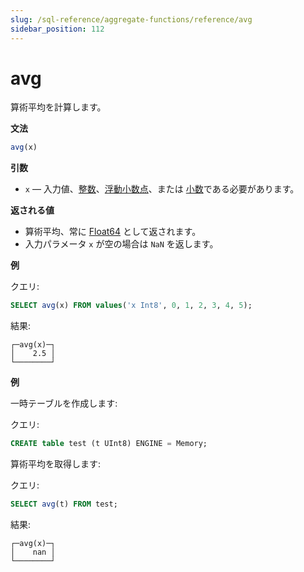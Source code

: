 ```yaml
---
slug: /sql-reference/aggregate-functions/reference/avg
sidebar_position: 112
---
```


# avg

算術平均を計算します。

**文法**

``` sql
avg(x)
```

**引数**

- `x` — 入力値、[整数](../../../sql-reference/data-types/int-uint.md)、[浮動小数点](../../../sql-reference/data-types/float.md)、または [小数](../../../sql-reference/data-types/decimal.md)である必要があります。

**返される値**

- 算術平均、常に [Float64](../../../sql-reference/data-types/float.md) として返されます。
- 入力パラメータ `x` が空の場合は `NaN` を返します。

**例**

クエリ:

``` sql
SELECT avg(x) FROM values('x Int8', 0, 1, 2, 3, 4, 5);
```

結果:

``` text
┌─avg(x)─┐
│    2.5 │
└────────┘
```

**例**

一時テーブルを作成します:

クエリ:

``` sql
CREATE table test (t UInt8) ENGINE = Memory;
```

算術平均を取得します:

クエリ:

```sql
SELECT avg(t) FROM test;
```

結果:

``` text
┌─avg(x)─┐
│    nan │
└────────┘
```
